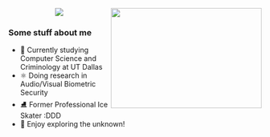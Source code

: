 <p align="center">
  <img src="https://readme-typing-svg.demolab.com?font=Red+Hat+Text&weight=100&size=42&duration=6000&pause=1500&color=A50B5E&width=1050&height=100&lines=Hi!+I'm+Sisi"></a>

<!--
**sisi/sisi** is a ✨ _special_ ✨ repository because its `README.md` (this file) appears on your GitHub profile.

Here are some ideas to get you started:

- 🔭 I’m currently working on ...
- 🌱 I’m currently learning ...
- 👯 I’m looking to collaborate on ...
- 🤔 I’m looking for help with ...
- 💬 Ask me about ...
- 📫 How to reach me: ...
- 😄 Pronouns: ...
- ⚡ Fun fact: ...
-->

<img align="right" width="300" height="200" src="[https://i.imgur.com/wqmADSk.gif](https://tenor.com/bUZIt.gif)">

### Some stuff about me
- 🔭 Currently studying Computer Science and Criminology at UT Dallas
- ⚛️ Doing research in Audio/Visual Biometric Security 
- ⛸️ Former Professional Ice Skater :DDD
- 🔮 Enjoy exploring the unknown!


<br>
<br>
<br>
